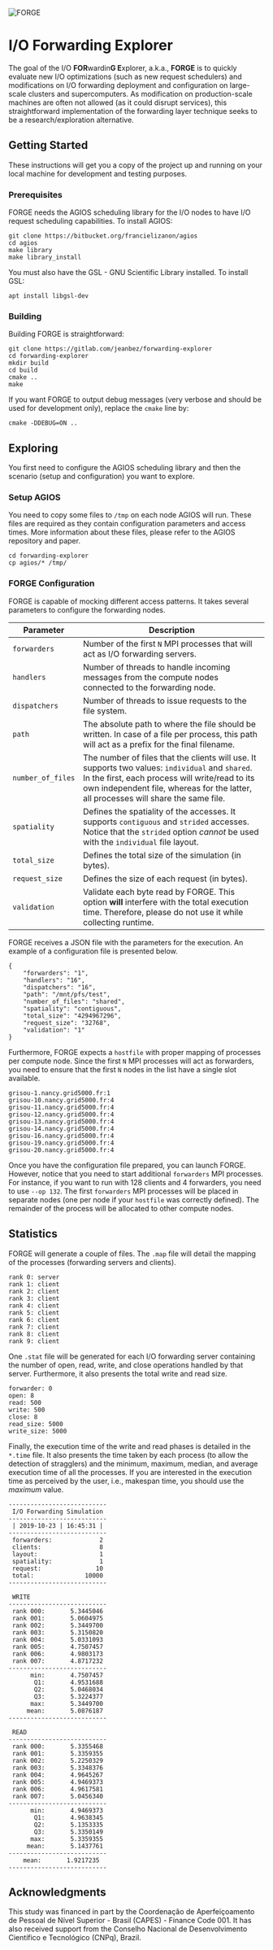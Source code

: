 ![FORGE](forge.png)

# I/O Forwarding Explorer

The goal of the I/O **FOR**wardin**G E**xplorer, a.k.a., **FORGE** is to quickly evaluate new I/O optimizations (such as new request schedulers) and modifications on I/O forwarding deployment and configuration on large-scale clusters and supercomputers. As modification on production-scale machines are often not allowed (as it could disrupt services), this straightforward implementation of the forwarding layer technique seeks to be a research/exploration alternative. 

## Getting Started

These instructions will get you a copy of the project up and running on your local machine for development and testing purposes.

### Prerequisites

FORGE needs the AGIOS scheduling library for the I/O nodes to have I/O request scheduling capabilities. To install AGIOS:

```
git clone https://bitbucket.org/francielizanon/agios
cd agios
make library
make library_install
```

You must also have the GSL - GNU Scientific Library installed. To install GSL:

```
apt install libgsl-dev
```

### Building

Building FORGE is straightforward:

```
git clone https://gitlab.com/jeanbez/forwarding-explorer
cd forwarding-explorer
mkdir build
cd build
cmake ..
make
```

If you want FORGE to output debug messages (very verbose and should be used for development only), replace the `cmake` line by:

```
cmake -DDEBUG=ON ..
```

## Exploring

You first need to configure the AGIOS scheduling library and then the scenario (setup and configuration) you want to explore.

### Setup AGIOS

You need to copy some files to `/tmp` on each node AGIOS will run. These files are required as they contain configuration parameters and access times. More information about these files, please refer to the AGIOS repository and paper.

```
cd forwarding-explorer
cp agios/* /tmp/
```

### FORGE Configuration

FORGE is capable of mocking different access patterns. It takes several parameters to configure the forwarding nodes.

| Parameter | Description |
| -------------- | -------------- |
| `forwarders` | Number of the first `N` MPI processes that will act as I/O forwarding servers. |
| `handlers` | Number of threads to handle incoming messages from the compute nodes connected to the forwarding node. |
| `dispatchers` | Number of threads to issue requests to the file system. |
| `path` | The absolute path to where the file should be written. In case of a file per process, this path will act as a prefix for the final filename. |
| `number_of_files` | The number of files that the clients will use. It supports two values: `individual` and `shared`. In the first, each process will write/read to its own independent file, whereas for the latter, all processes will share the same file. |
| `spatiality` | Defines the spatiality of the accesses. It supports `contiguous` and `strided` accesses. Notice that the `strided` option *cannot* be used with the `individual` file layout. |
| `total_size` | Defines the total size of the simulation (in bytes). |
| `request_size` | Defines the size of each request (in bytes). |
| `validation` | Validate each byte read by FORGE. This option **will** interfere with the total execution time. Therefore, please do not use it while collecting runtime. |

FORGE receives a JSON file with the parameters for the execution. An example of a configuration file is presented below. 

```
{
    "forwarders": "1",
    "handlers": "16",
    "dispatchers": "16",
    "path": "/mnt/pfs/test",
    "number_of_files": "shared",
    "spatiality": "contiguous",
    "total_size": "4294967296",
    "request_size": "32768",
    "validation": "1"
}
```

Furthermore, FORGE expects a `hostfile` with proper mapping of processes per compute node. Since the first `N` MPI processes will act as forwarders, you need to ensure that the first `N` nodes in the list have a single slot available. 

```
grisou-1.nancy.grid5000.fr:1
grisou-10.nancy.grid5000.fr:4
grisou-11.nancy.grid5000.fr:4
grisou-12.nancy.grid5000.fr:4
grisou-13.nancy.grid5000.fr:4
grisou-14.nancy.grid5000.fr:4
grisou-16.nancy.grid5000.fr:4
grisou-19.nancy.grid5000.fr:4
grisou-20.nancy.grid5000.fr:4
```

Once you have the configuration file prepared, you can launch FORGE. However, notice that you need to start additional `forwarders` MPI processes. For instance, if you want to run with 128 clients and 4 forwarders, you need to use `--op 132`. The first `forwarders` MPI processes will be placed in separate nodes (one per node if your `hostfile` was correctly defined). The remainder of the process will be allocated to other compute nodes.

## Statistics

FORGE will generate a couple of files. The `.map` file will detail the mapping of the processes (forwarding servers and clients).

```
rank 0: server
rank 1: client
rank 2: client
rank 3: client
rank 4: client
rank 5: client
rank 6: client
rank 7: client
rank 8: client
rank 9: client
```

One `.stat` file will be generated for each I/O forwarding server containing the number of open, read, write, and close operations handled by that server. Furthermore, it also presents the total write and read size.

```
forwarder: 0
open: 8
read: 500
write: 500
close: 8
read_size: 5000
write_size: 5000
```

Finally, the execution time of the write and read phases is detailed in the `*.time` file. It also presents the time taken by each process (to allow the detection of stragglers) and the minimum, maximum, median, and average execution time of all the processes. If you are interested in the execution time as perceived by the user, i.e., makespan time, you should use the *maximum* value.

```
---------------------------
 I/O Forwarding Simulation
---------------------------
 | 2019-10-23 | 16:45:31 | 
---------------------------
 forwarders:             2
 clients:                8
 layout:                 1
 spatiality:             1
 request:               10
 total:              10000
---------------------------

 WRITE
---------------------------
 rank 000:       5.3445046
 rank 001:       5.0604975
 rank 002:       5.3449700
 rank 003:       5.3150820
 rank 004:       5.0331093
 rank 005:       4.7507457
 rank 006:       4.9803173
 rank 007:       4.8717232
---------------------------
      min:       4.7507457
       Q1:       4.9531688
       Q2:       5.0468034
       Q3:       5.3224377
      max:       5.3449700
     mean:       5.0876187
---------------------------

 READ
---------------------------
 rank 000:       5.3355468
 rank 001:       5.3359355
 rank 002:       5.2250329
 rank 003:       5.3348376
 rank 004:       4.9645267
 rank 005:       4.9469373
 rank 006:       4.9617581
 rank 007:       5.0456340
---------------------------
      min:       4.9469373
       Q1:       4.9638345
       Q2:       5.1353335
       Q3:       5.3350149
      max:       5.3359355
     mean:       5.1437761
---------------------------
    mean:       1.9217235
---------------------------
```

## Acknowledgments

This study was financed in part by the Coordenação de Aperfeiçoamento de Pessoal de Nível Superior - Brasil (CAPES) - Finance Code 001. It has also received support from the Conselho Nacional de Desenvolvimento Científico e Tecnológico (CNPq), Brazil.
